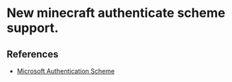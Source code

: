﻿# New minecraft authenticate scheme support.

## References
+ [Microsoft Authentication Scheme](https://wiki.vg/ZH:Microsoft_Authentication_Scheme)
